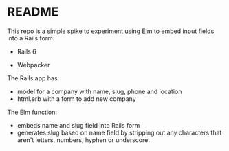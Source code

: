 # README

This repo is a simple spike to experiment using Elm to embed input fields into a Rails form.

* Rails 6

* Webpacker

The Rails app has:
* model for a company with name, slug, phone and location
* html.erb with a form to add new company

The Elm function:
* embeds name and slug field into Rails form
* generates slug based on name field by stripping out any characters that aren't
letters, numbers, hyphen or underscore.